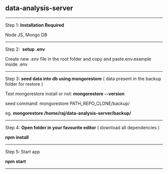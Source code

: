 ## **data-analysis-server**

* * *

Step 1: **Installation Required**

Node JS, Mongo DB

* * *

Step 2:  **setup .env**

Create new .env file in the root folder and copy and paste.env.example inside .env

* * *

Step 3: **seed data into db using mongorestore** ( data present in the backup folder for restore )

Test mongorestore install or not: **mongorestore --version**

seed command: mongorestore PATH\_REPO\_CLONE/backup/

eg. **mongorestore /home/raj/data-analysis-server/backup/**

* * *

Step 4: **Open folder in your favourite editor** ( download all dependencies )

**npm install**

* * *

Step 5: Start app

**npm start**

* * *